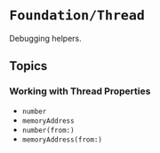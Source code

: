 # ``Foundation/Thread``

Debugging helpers.

## Topics

### Working with Thread Properties

- ``number``
- ``memoryAddress``
- ``number(from:)``
- ``memoryAddress(from:)``
